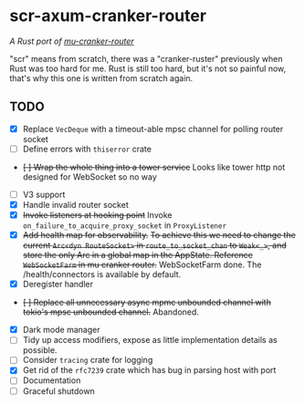 # scr-axum-cranker-router

*A Rust port of [mu-cranker-router](https://github.com/hsbc/mu-cranker-router)*

"scr" means from scratch, there was a "cranker-ruster" previously when Rust was too hard for me. Rust is still too hard,
but it's not so painful now, that's why this one is written from scratch again.

## TODO
* [x] Replace `VecDeque` with a timeout-able mpsc channel for polling router socket
* [ ] Define errors with `thiserror` crate
* ~~[ ] Wrap the whole thing into a tower service~~ Looks like tower http not designed for WebSocket so no way
* [ ] V3 support
* [x] Handle invalid router socket
* [x] ~~Invoke listeners at hooking point~~ Invoke `on_failure_to_acquire_proxy_socket` in `ProxyListener`
* [x] ~~Add health map for observability.~~ ~~To achieve this we need to change the current `Arc<dyn RouteSocket>` in
  `route_to_socket_chan` to `Weak<_>`, and store the only Arc in a global map in the AppState. Reference `WebSocketFarm`
  in mu cranker router.~~ WebSocketFarm done. The /health/connectors is available by default.
* [x] Deregister handler
* ~~[ ] Replace all unnecessary async mpmc unbounded channel with tokio's mpsc unbounded channel.~~ Abandoned.
* [x] Dark mode manager
* [ ] Tidy up access modifiers, expose as little implementation details as possible.
* [ ] Consider `tracing` crate for logging
* [x] Get rid of the `rfc7239` crate which has bug in parsing host with port
* [ ] Documentation
* [ ] Graceful shutdown